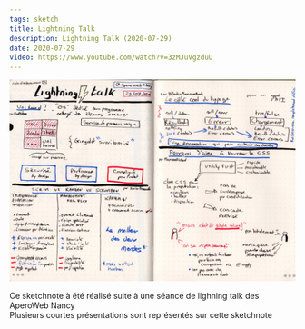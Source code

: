```yaml
---
tags: sketch
title: Lightning Talk
description: Lightning Talk (2020-07-29)
date: 2020-07-29
video: https://www.youtube.com/watch?v=3zMJuVgzduU
---
```


![](24_Lightning-Talk_2020-07-29.jpeg) 

<p>
    Ce sketchnote à été réalisé suite à une séance de lighning talk des AperoWeb Nancy<br>
    Plusieurs courtes présentations sont représentés sur cette sketchnote
</p>
